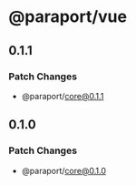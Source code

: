 # @paraport/vue

## 0.1.1

### Patch Changes

- @paraport/core@0.1.1

## 0.1.0

### Patch Changes

- @paraport/core@0.1.0
